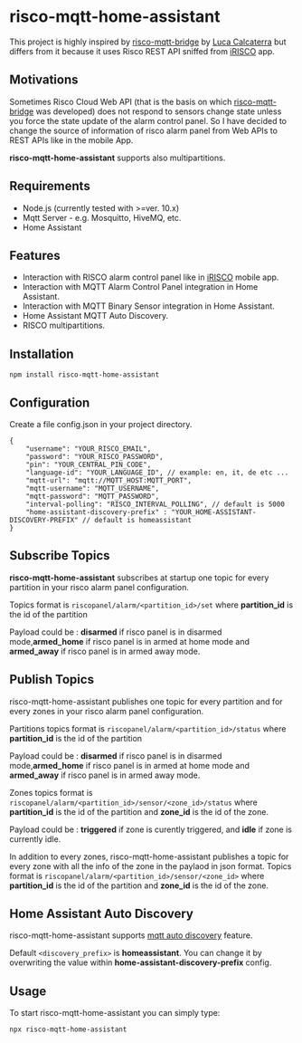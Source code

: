 # risco-mqtt-home-assistant

This project is  highly inspired by [risco-mqtt-bridge](https://github.com/lucacalcaterra/risco-mqtt-bridge) by [Luca Calcaterra](https://github.com/lucacalcaterra) but differs from it because it uses Risco REST API sniffed from [iRISCO](https://play.google.com/store/apps/details?id=com.homeguard&hl=it) app. 

## Motivations

Sometimes Risco Cloud Web API (that is the basis on which [risco-mqtt-bridge](https://github.com/lucacalcaterra/risco-mqtt-bridge) was developed) does not respond to sensors change state unless you force the state update of the alarm control panel. So I have decided to change the source of information of risco alarm panel from Web APIs to REST APIs like in the mobile App.

**risco-mqtt-home-assistant** supports also multipartitions.

## Requirements
* Node.js (currently tested with >=ver. 10.x)
* Mqtt Server - e.g. Mosquitto, HiveMQ, etc.
* Home Assistant

## Features
* Interaction with RISCO alarm control panel like in [iRISCO](https://play.google.com/store/apps/details?id=com.homeguard&hl=it) mobile app.
* Interaction with MQTT Alarm Control Panel integration in Home Assistant.
* Interaction with MQTT Binary Sensor integration in Home Assistant.
* Home Assistant MQTT Auto Discovery.
* RISCO multipartitions.

## Installation

```
npm install risco-mqtt-home-assistant
```

## Configuration

Create a file config.json in your project directory.

```
{
    "username": "YOUR_RISCO_EMAIL",
    "password": "YOUR_RISCO_PASSWORD",
    "pin": "YOUR_CENTRAL_PIN_CODE",
    "language-id": "YOUR_LANGUAGE_ID", // example: en, it, de etc ...
    "mqtt-url": "mqtt://MQTT_HOST:MQTT_PORT",
    "mqtt-username": "MQTT_USERNAME",
    "mqtt-password": "MQTT_PASSWORD",
    "interval-polling": "RISCO_INTERVAL_POLLING", // default is 5000
    "home-assistant-discovery-prefix" : "YOUR_HOME-ASSISTANT-DISCOVERY-PREFIX" // default is homeassistant
}

```

## Subscribe Topics

**risco-mqtt-home-assistant** subscribes at startup one topic for every partition in your risco alarm panel configuration.

Topics format is `riscopanel/alarm/<partition_id>/set` where **partition_id** is the id of the partition

Payload could be : **disarmed** if risco panel is in disarmed mode,**armed_home** if risco panel is in armed at home mode and **armed_away** if risco panel is in armed away mode.

## Publish Topics

risco-mqtt-home-assistant publishes one topic for every partition and for every zones in your risco alarm panel configuration.

Partitions topics format is `riscopanel/alarm/<partition_id>/status` where **partition_id** is the id of the partition

Payload could be : **disarmed** if risco panel is in disarmed mode,**armed_home** if risco panel is in armed at home mode and **armed_away** if risco panel is in armed away mode.

Zones topics format is `riscopanel/alarm/<partition_id>/sensor/<zone_id>/status` where **partition_id** is the id of the partition and **zone_id** is the id of the zone.

Payload could be : **triggered** if zone is curently triggered, and **idle** if zone is currently idle.

In addition to every zones, risco-mqtt-home-assistant publishes a topic for every zone with all the info of the zone in the paylaod in json format. Topics format is `riscopanel/alarm/<partition_id>/sensor/<zone_id>` where **partition_id** is the id of the partition and **zone_id** is the id of the zone.

## Home Assistant Auto Discovery

risco-mqtt-home-assistant supports [mqtt auto discovery](https://www.home-assistant.io/docs/mqtt/discovery/) feature.

Default `<discovery_prefix>` is **homeassistant**. You can change it by overwriting the value within **home-assistant-discovery-prefix** config.

## Usage

To start risco-mqtt-home-assistant you can simply type:

`npx risco-mqtt-home-assistant`